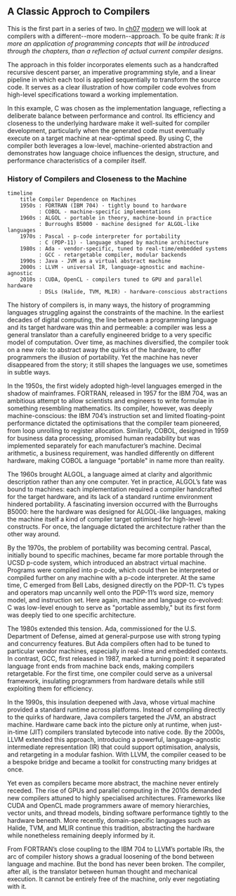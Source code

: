 
## A Classic Approch to Compilers

This is the first part in a series of two. In [ch07](./../../ch07/)
[modern](./../../ch07/modern/) we will look at compilers with a
different--more modern--approach. To be quite frank: *It is more an application
of programming concepts that will be introduced through the chapters, than a
reflection of actual current compiler designs*.

The approach in this folder incorporates elements such as a handcrafted recursive descent
parser, an imperative programming style, and a linear pipeline in which each tool is applied
sequentially to transform the source code. It serves as a clear illustration of how
compiler code evolves from high-level specifications toward a working implementation.

In this example, C was chosen as the implementation language, reflecting a deliberate balance
between performance and control. Its efficiency and closeness to the underlying hardware make 
it well-suited for compiler development, particularly when the generated code must eventually
execute on a target machine at near-optimal speed. By using C, the compiler both leverages a
low-level, machine-oriented abstraction and demonstrates how language choice influences the
design, structure, and performance characteristics of a compiler itself.


### History of Compilers and Closeness to the Machine

```mermaid
timeline
    title Compiler Dependence on Machines
    1950s : FORTRAN (IBM 704) - tightly bound to hardware
          : COBOL - machine-specific implementations
    1960s : ALGOL - portable in theory, machine-bound in practice
          : Burroughs B5000 - machine designed for ALGOL-like languages
    1970s : Pascal - p-code interpreter for portability
          : C (PDP-11) - language shaped by machine architecture
    1980s : Ada - vendor-specific, tuned to real-time/embedded systems
          : GCC - retargetable compiler, modular backends
    1990s : Java - JVM as a virtual abstract machine
    2000s : LLVM - universal IR, language-agnostic and machine-agnostic
    2010s : CUDA, OpenCL - compilers tuned to GPU and parallel hardware
          : DSLs (Halide, TVM, MLIR) - hardware-conscious abstractions
```


The history of compilers is, in many ways, the history of programming languages struggling against
the constraints of the machine. In the earliest decades of digital computing, the line between a
programming language and its target hardware was thin and permeable: a compiler was less a general
translator than a carefully engineered bridge to a very specific model of computation. Over time,
as machines diversified, the compiler took on a new role: to abstract away the quirks of the hardware,
to offer programmers the illusion of portability. Yet the machine has never disappeared from the
story; it still shapes the languages we use, sometimes in subtle ways.

In the 1950s, the first widely adopted high-level languages emerged in the shadow of mainframes.
FORTRAN, released in 1957 for the IBM 704, was an ambitious attempt to allow scientists and engineers
to write formulae in something resembling mathematics. Its compiler, however, was deeply machine-conscious:
the IBM 704’s instruction set and limited floating-point performance dictated the optimisations that
the compiler team pioneered, from loop unrolling to register allocation. Similarly, COBOL, designed
in 1959 for business data processing, promised human readability but was implemented separately
for each manufacturer’s machine. Decimal arithmetic, a business requirement, was handled differently
on different hardware, making COBOL a language "portable" in name more than reality.

The 1960s brought ALGOL, a language aimed at clarity and algorithmic description rather than any one
computer. Yet in practice, ALGOL’s fate was bound to machines: each implementation required a compiler
handcrafted for the target hardware, and its lack of a standard runtime environment hindered portability.
A fascinating inversion occurred with the Burroughs B5000: here the hardware was designed for ALGOL-like
languages, making the machine itself a kind of compiler target optimised for high-level constructs.
For once, the language dictated the architecture rather than the other way around.

By the 1970s, the problem of portability was becoming central. Pascal, initially bound to specific
machines, became far more portable through the UCSD p-code system, which introduced an abstract virtual
machine. Programs were compiled into p-code, which could then be interpreted or compiled further on
any machine with a p-code interpreter. At the same time, C emerged from Bell Labs, designed directly
on the PDP-11. C’s types and operators map uncannily well onto the PDP-11’s word size, memory model,
and instruction set. Here again, machine and language co-evolved: C was low-level enough to serve as
"portable assembly," but its first form was deeply tied to one specific architecture.

The 1980s extended this tension. Ada, commissioned for the U.S. Department of Defense, aimed at
general-purpose use with strong typing and concurrency features. But Ada compilers often had to be
tuned to particular vendor machines, especially in real-time and embedded contexts. In contrast, GCC,
first released in 1987, marked a turning point: it separated language front ends from machine back
ends, making compilers retargetable. For the first time, one compiler could serve as a universal
framework, insulating programmers from hardware details while still exploiting them for efficiency.

In the 1990s, this insulation deepened with Java, whose virtual machine provided a standard runtime
across platforms. Instead of compiling directly to the quirks of hardware, Java compilers targeted
the JVM, an abstract machine. Hardware came back into the picture only at runtime, when just-in-time
(JIT) compilers translated bytecode into native code. By the 2000s, LLVM extended this approach,
introducing a powerful, language-agnostic intermediate representation (IR) that could support
optimisation, analysis, and retargeting in a modular fashion. With LLVM, the compiler ceased to be
a bespoke bridge and became a toolkit for constructing many bridges at once.

Yet even as compilers became more abstract, the machine never entirely receded. The rise of GPUs
and parallel computing in the 2010s demanded new compilers attuned to highly specialised architectures.
Frameworks like CUDA and OpenCL made programmers aware of memory hierarchies, vector units, and
thread models, binding software performance tightly to the hardware beneath. More recently,
domain-specific languages such as Halide, TVM, and MLIR continue this tradition, abstracting the
hardware while nonetheless remaining deeply informed by it.

From FORTRAN’s close coupling to the IBM 704 to LLVM’s portable IRs, the arc of compiler history
shows a gradual loosening of the bond between language and machine. But the bond has never been
broken. The compiler, after all, is the translator between human thought and mechanical execution.
It cannot be entirely free of the machine, only ever negotiating with it.

